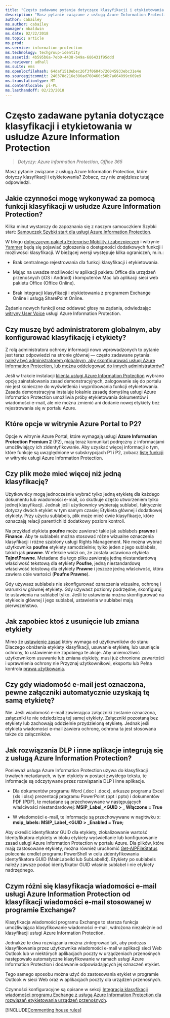 ```yaml
---
title: "Często zadawane pytania dotyczące klasyfikacji i etykietowania — AIP"
description: "Masz pytanie związane z usługą Azure Information Protection, które dotyczy klasyfikacji i etykietowania? Zobacz, czy nie znajdziesz tutaj odpowiedzi."
author: cabailey
ms.author: cabailey
manager: mbaldwin
ms.date: 02/22/2018
ms.topic: article
ms.prod: 
ms.service: information-protection
ms.technology: techgroup-identity
ms.assetid: 4b595b6a-7eb0-4438-b49a-686431f95ddd
ms.reviewer: adhall
ms.suite: ems
ms.openlocfilehash: 64daf1510ebec26f3f0604b726045933ebc31e4e
ms.sourcegitcommit: 240378d216e386ad760460c50b7a664099c669e9
ms.translationtype: MT
ms.contentlocale: pl-PL
ms.lasthandoff: 02/23/2018
---
```

# <a name="frequently-asked-questions-about-classification-and-labeling-in-azure-information-protection"></a>Często zadawane pytania dotyczące klasyfikacji i etykietowania w usłudze Azure Information Protection

>*Dotyczy: Azure Information Protection, Office 365*

Masz pytanie związane z usługą Azure Information Protection, które dotyczy klasyfikacji i etykietowania?  Zobacz, czy nie znajdziesz tutaj odpowiedzi. 

## <a name="what-can-i-do-with-the-classification-capabilities-in-azure-information-protection"></a>Jakie czynności mogę wykonywać za pomocą funkcji klasyfikacji w usłudze Azure Information Protection?

Kilka minut wystarczy do zapoznania się z naszym samouczkiem Szybki start: [Samouczek Szybki start dla usługi Azure Information Protection](infoprotect-quick-start-tutorial.md).

W blogu [dotyczącym pakietu Enterprise Mobility i zabezpieczeń](https://cloudblogs.microsoft.com/enterprisemobility/?product=azure-information-protection) i witrynie [Yammer](https://www.yammer.com/askipteam/#/threads/inGroup?type=in_group&feedId=8652489&view=all) będą się pojawiać ogłoszenia o dostępności dodatkowych funkcji i możliwości klasyfikacji. W bieżącej wersji występuje kilka ograniczeń, m.in.:

- Brak centralnego rejestrowania dla funkcji klasyfikacji i etykietowania.

- Mając na uwadze możliwości w aplikacji pakietu Office dla urządzeń przenośnych (iOS i Android) i komputerów Mac lub aplikacji sieci web pakietu Office (Office Online).

- Brak integracji klasyfikacji i etykietowania z programem Exchange Online i usługą SharePoint Online.

Żądanie nowych funkcji oraz oddawać głosy na żądania, odwiedzając [witryny User Voice](https://msip.uservoice.com/) usługi Azure Information Protection.

## <a name="do-i-need-to-be-a-global-admin-to-configure-classification-and-labels"></a>Czy muszę być administratorem globalnym, aby konfigurować klasyfikację i etykiety?

Z rolą administratora ochrony informacji nowo wprowadzonych to pytanie jest teraz odpowiedzi na stronie głównej — często zadawane pytania: [należy być administratorem globalnym, aby skonfigurować usługi Azure Information Protection, lub można oddelegować do innych administratorów?](faqs.md#do-you-need-to-be-a-global-admin-to-configure-azure-information-protection-or-can-i-delegate-to-other-administrators)

Jeśli w trakcie instalacji [klienta usługi Azure Information Protection](https://www.microsoft.com/en-us/download/details.aspx?id=53018) wybrano opcję zainstalowania zasad demonstracyjnych, zalogowanie się do portalu nie jest konieczne do wyświetlenia i wypróbowania funkcji etykietowania. Zasada demonstracyjna instaluje lokalnie zasadę domyślną usługi Azure Information Protection umożliwia próby etykietowania dokumentów i wiadomości e-mail, ale nie można zmienić ani dodanie nowej etykiety bez rejestrowania się w portalu Azure. 

## <a name="which-options-in-the-azure-portal-are-p2"></a>Które opcje w witrynie Azure Portal to P2?

Opcje w witrynie Azure Portal, które wymagają usługi **Azure Information Protection Premium 2** (P2), mają teraz komunikat podręczny z informacjami umożliwiający ich zidentyfikowanie. Aby uzyskać więcej informacji o tym, które funkcje są uwzględnione w subskrypcjach P1 i P2, zobacz [listę funkcji](https://www.microsoft.com/cloud-platform/azure-information-protection-features) w witrynie usługi Azure Information Protection.

## <a name="can-a-file-have-more-than-one-classification"></a>Czy plik może mieć więcej niż jedną klasyfikację?

Użytkownicy mogą jednocześnie wybrać tylko jedną etykietę dla każdego dokumentu lub wiadomości e-mail, co skutkuje często utworzeniem tylko jednej klasyfikacji. Jednak jeśli użytkownicy wybierają sublabel, faktycznie dotyczy dwóch etykiet w tym samym czasie; Etykieta głównej i dodatkowej etykiety. Przy użyciu sublabels, plik może mieć dwie klasyfikacje, które oznaczają relacji parent\child dodatkowy poziom kontroli.

Na przykład etykieta **poufne** może zawierać takie jak sublabels **prawne** i **Finance**. Aby te sublabels można stosować różne wizualne oznaczenia klasyfikacji i różne szablony usługi Rights Management. Nie można wybrać użytkownika **poufne** etykiety samodzielnie; tylko jeden z jego sublabels, takich jak **prawne**. W efekcie widzi on, że została ustawiona etykieta **Tajne\Prawne**. Metadane dla tego pliku zawierają jedną niestandardową właściwość tekstową dla etykiety **Poufne**, jedną niestandardową właściwość tekstową dla etykiety **Prawne** i jeszcze jedną właściwość, która zawiera obie wartości (**Poufne Prawne**). 

Gdy używasz sublabels nie skonfigurować oznaczenia wizualne, ochronę i warunki w głównej etykiety. Gdy używasz poziomy podrzędne, skonfiguruj te ustawienia na sublabel tylko. Jeśli te ustawienia można skonfigurować na etykiecie głównej i jego sublabel, ustawienia w sublabel mają pierwszeństwo.

## <a name="how-do-i-prevent-somebody-from-removing-or-changing-a-label"></a>Jak zapobiec ktoś z usunięcie lub zmiana etykiety

Mimo że [ustawienie zasad](../deploy-use/configure-policy-settings.md) który wymaga od użytkowników do stanu Dlaczego obniżenia etykiety klasyfikacji, usuwanie etykietę, lub usunięcie ochrony, to ustawienie nie zapobiega te akcje. Aby uniemożliwić użytkownikom usuwanie lub zmiana etykiety, musi już chronione zawartości i uprawnienia ochrony nie Przyznaj użytkownikowi, eksportu lub Pełna kontrola [prawa użytkowania](../deploy-use/configure-usage-rights.md). 
## <a name="when-an-email-is-labeled-do-any-attachments-automatically-get-the-same-labeling"></a>Czy gdy wiadomość e-mail jest oznaczona, pewne załączniki automatycznie uzyskają tę samą etykietę?

Nie. Jeśli wiadomość e-mail zawierająca załączniki zostanie oznaczona, załączniki te nie odziedziczą tej samej etykiety. Załączniki pozostaną bez etykiety lub zachowają oddzielnie przydzieloną etykietę. Jednak jeśli etykieta wiadomości e-mail zawiera ochronę, ochrona ta jest stosowana także do załączników.

## <a name="how-can-dlp-solutions-and-other-applications-integrate-with-azure-information-protection"></a>Jak rozwiązania DLP i inne aplikacje integrują się z usługą Azure Information Protection?

Ponieważ usługa Azure Information Protection używa do klasyfikacji trwałych metadanych, w tym etykiety w postaci zwykłego tekstu, te informacje są odczytywane przez rozwiązania DLP i inne aplikacje. 

- Dla dokumentów programu Word (.doc i .docx), arkusze programu Excel (xls i xlsx) prezentacji programu PowerPoint (ppt i pptx) i dokumentów PDF (PDF), te metadane są przechowywane w następujących właściwości niestandardowej: **MSIP_Label_\<GUID > _ Włączone = True**  

- W wiadomości e-mail, te informacje są przechowywane w nagłówku x: **msip_labels: MSIP_Label_\<GUID > _Enabled = True;**  

Aby określić identyfikator GUID dla etykiety, zlokalizowanie wartość Identyfikatora etykiety w bloku etykiety wyświetlanie lub konfigurowanie zasad usługi Azure Information Protection w portalu Azure. Dla plików, które mają zastosowane etykiety, można również uruchomić [Get-AIPFileStatus](/powershell/module/azureinformationprotection/get-aipfilestatus) polecenia cmdlet programu PowerShell w celu zidentyfikowania identyfikatora GUID (MainLabelId lub SubLabelId). Etykiety po sublabels należy zawsze podać identyfikator GUID właśnie sublabel i nie etykiety nadrzędnego.

## <a name="how-is-azure-information-protection-classification-for-emails-different-from-exchange-message-classification"></a>Czym różni się klasyfikacja wiadomości e-mail usługi Azure Information Protection od klasyfikacji wiadomości e-mail stosowanej w programie Exchange?

Klasyfikacja wiadomości programu Exchange to starsza funkcja umożliwiająca klasyfikowanie wiadomości e-mail, wdrożona niezależnie od klasyfikacji usługi Azure Information Protection. 

Jednakże te dwa rozwiązania można zintegrować tak, aby podczas klasyfikowania przez użytkownika wiadomości e-mail w aplikacji sieci Web Outlook lub w niektórych aplikacjach poczty w urządzeniach przenośnych następowało automatyczne klasyfikowanie w ramach usługi Azure Information Protection i dodawanie odpowiadających jej oznaczeń etykiet. 

Tego samego sposobu można użyć do zastosowania etykiet w programie Outlook w sieci Web oraz w aplikacjach poczty dla urządzeń przenośnych.

Czynności konfiguracyjne są opisane w sekcji [Integracja klasyfikacji wiadomości programu Exchange z usługą Azure Information Protection dla rozwiązań etykietowania urządzeń przenośnych](../rms-client/client-admin-guide-customizations.md#integration-with-exchange-message-classification-for-a-mobile-device-labeling-solution). 



[!INCLUDE[Commenting house rules](../includes/houserules.md)]
